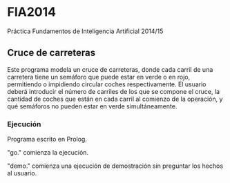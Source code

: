 # FIA2014
Práctica Fundamentos de Inteligencia Artificial 2014/15

## Cruce de carreteras

Este programa  modela un cruce de carreteras, donde cada carril de una carretera tiene un semáforo que puede estar en verde o en rojo, permitiendo o impidiendo circular coches respectivamente. El usuario deberá introducir el número de carriles de los que se compone el cruce, la cantidad de coches que están en cada carril al comienzo de la operación, y qué semáforos no pueden estar en verde simultáneamente.

### Ejecución

Programa escrito en Prolog.

"go."   comienza la ejecución.

"demo." comienza una ejecución de demostración sin preguntar los hechos al usuario.
